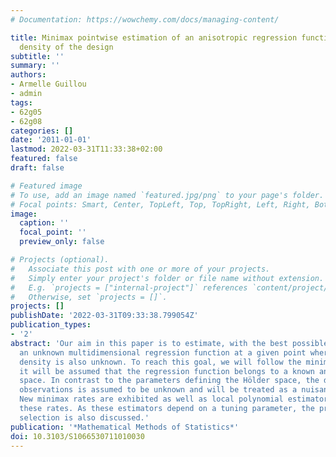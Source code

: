```yaml
---
# Documentation: https://wowchemy.com/docs/managing-content/

title: Minimax pointwise estimation of an anisotropic regression function with unknown
  density of the design
subtitle: ''
summary: ''
authors:
- Armelle Guillou
- admin
tags:
- 62g05
- 62g08
categories: []
date: '2011-01-01'
lastmod: 2022-03-31T11:33:38+02:00
featured: false
draft: false

# Featured image
# To use, add an image named `featured.jpg/png` to your page's folder.
# Focal points: Smart, Center, TopLeft, Top, TopRight, Left, Right, BottomLeft, Bottom, BottomRight.
image:
  caption: ''
  focal_point: ''
  preview_only: false

# Projects (optional).
#   Associate this post with one or more of your projects.
#   Simply enter your project's folder or file name without extension.
#   E.g. `projects = ["internal-project"]` references `content/project/deep-learning/index.md`.
#   Otherwise, set `projects = []`.
projects: []
publishDate: '2022-03-31T09:33:38.799054Z'
publication_types:
- '2'
abstract: 'Our aim in this paper is to estimate, with the best possible accuracy,
  an unknown multidimensional regression function at a given point where the design
  density is also unknown. To reach this goal, we will follow the minimax approach:
  it will be assumed that the regression function belongs to a known anisotropic Hölder
  space. In contrast to the parameters defining the Hölder space, the density of the
  observations is assumed to be unknown and will be treated as a nuisance parameter.
  New minimax rates are exhibited as well as local polynomial estimators which achieve
  these rates. As these estimators depend on a tuning parameter, the problem of its
  selection is also discussed.'
publication: '*Mathematical Methods of Statistics*'
doi: 10.3103/S1066530711010030
---
```

